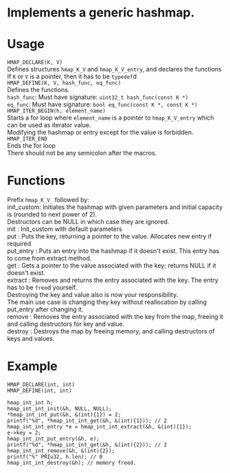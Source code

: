 # Implements a generic hashmap.  
  
Usage  
=====  
`HMAP_DECLARE(K, V) `  
    Defines structures `hmap_K_V` and `hmap_K_V_entry`, and declares the functions  
    If `K` or `V` is a pointer, then it has to be `typedef`d  
`HMAP_DEFINE(K, V, hash_func, eq_func)`  
    Defines the functions.  
    `hash_func`: Must have signature: `uint32_t hash_func(const K *)`  
    `eq_func`:   Must have signature: `bool eq_func(const K *, const K *)`  
`HMAP_ITER_BEGIN(h, element_name)`  
    Starts a for loop where `element_name` is a pointer to `hmap_K_V_entry` which can be used as iterator value.  
    Modifying the hashmap or entry except for the value is forbidden.  
`HMAP_ITER_END`  
    Ends the for loop  
There should not be any semicolon after the macros.  
  
Functions  
=========  
Prefix `hmap_K_V_` followed by:  
init_custom: Initiates the hashmap with given parameters and initial capacity is (rounded to next power of 2).  
             Destructors can be NULL in which case they are ignored.  
init       : Init_custom with default parameters  
put        : Puts the key, returning a pointer to the value. Allocates new entry if required  
put_entry  : Puts an entry into the hashmap if it doesn't exist. This entry has to come from extract method.  
get        : Gets a pointer to the value associated with the key; returns NULL if it doesn't exist.  
extract    : Removes and returns the entry associated with the key. The entry has to be `free`d yourself.   
             Destroying the key and value also is now your responsibility.  
             The main use case is changing they key without reallocation by calling put_entry after changing it.  
remove     : Removes the entry associated with the key from the map, freeing it and calling destructors for key and value.  
destroy    : Destroys the map by freeing memory, and calling destructors of keys and values.  
  
Example  
=======  

	HMAP_DECLARE(int, int)
	HMAP_DEFINE(int, int)

	hmap_int_int h;
	hmap_int_int_init(&h, NULL, NULL);
	*hmap_int_int_put(&h, &(int){1}) = 2;
	printf("%d", *hmap_int_int_get(&h, &(int){1})); // 2
	hmap_int_int_entry *e = hmap_int_int_extract(&h, &(int){1});
	e->key = 2;
	hmap_int_int_put_entry(&h, e);
	printf("%d", *hmap_int_int_get(&h, &(int){2})); // 2 
	hmap_int_int_remove(&h, &(int){2});
	printf("%" PRIu32, h.len); // 0
	hmap_int_int_destroy(&h); // memory freed. 
